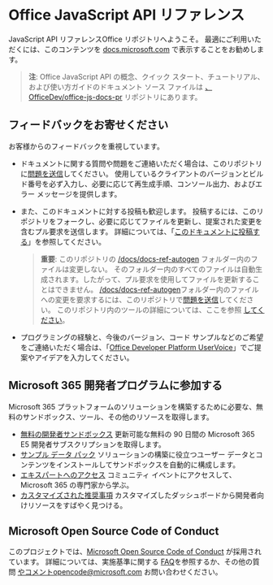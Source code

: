 # <a name="office-javascript-api-reference"></a>Office JavaScript API リファレンス

JavaScript API リファレンスOffice リポジトリへようこそ。 最適にご利用いただくには、このコンテンツを [docs.microsoft.com](https://docs.microsoft.com/javascript/api/overview/office) で表示することをお勧めします。

> **注**: Office JavaScript API の概念、クイック スタート、チュートリアル、および使い方ガイドのドキュメント ソース ファイルは [、OfficeDev/office-js-docs-pr](https://github.com/OfficeDev/office-js-docs-pr) リポジトリにあります。

## <a name="give-us-your-feedback"></a>フィードバックをお寄せください

お客様からのフィードバックを重視しています。

* ドキュメントに関する質問や問題をご連絡いただく場合は、このリポジトリに[問題を送信](https://github.com/OfficeDev/office-js-docs-reference/issues)してください。 使用しているクライアントのバージョンとビルド番号を必ず入力し、必要に応じて再生成手順、コンソール出力、およびエラー メッセージを提供します。

* また、このドキュメントに対する投稿も歓迎します。 投稿するには、このリポジトリをフォークし、必要に応じてファイルを更新し、提案された変更を含むプル要求を送信します。 詳細については、「[このドキュメントに投稿する](Contributing.md)」を参照してください。

    > **重要**: このリポジトリの [/docs/docs-ref-autogen](https://github.com/OfficeDev/office-js-docs-reference/tree/master/docs/docs-ref-autogen) フォルダー内のファイルは変更しない。 そのフォルダー内のすべてのファイルは自動生成されます。したがって、プル要求を使用してファイルを更新することはできません。 [/docs/docs-ref-autogen](https://github.com/OfficeDev/office-js-docs-reference/tree/master/docs/docs-ref-autogen)フォルダー内のファイルへの変更を要求するには、このリポジトリで[問題を送信](https://github.com/OfficeDev/office-js-docs-reference/issues)してください。 このリポジトリ内のツールの詳細については、ここを参照 [してください](https://github.com/OfficeDev/office-js-docs-reference/blob/master/DocumentationToolingNotes.md)。

* プログラミングの経験と、今後のバージョン、コード サンプルなどのご希望をご連絡いただく場合は、「[Office Developer Platform UserVoice](https://officespdev.uservoice.com/)」でご提案やアイデアを入力してください。

## <a name="join-the-microsoft-365-developer-program"></a>Microsoft 365 開発者プログラムに参加する
Microsoft 365 プラットフォームのソリューションを構築するために必要な、無料のサンドボックス、ツール、その他のリソースを取得します。
- [無料の開発者サンドボックス](https://developer.microsoft.com/microsoft-365/dev-program#Subscription) 更新可能な無料の 90 日間の Microsoft 365 E5 開発者サブスクリプションを取得します。
- [サンプル データ パック](https://developer.microsoft.com/microsoft-365/dev-program#Sample) ソリューションの構築に役立つユーザー データとコンテンツをインストールしてサンドボックスを自動的に構成します。
- [エキスパートへのアクセス](https://developer.microsoft.com/microsoft-365/dev-program#Experts) コミュニティ イベントにアクセスして、Microsoft 365 の専門家から学ぶ。
- [カスタマイズされた推奨事項](https://developer.microsoft.com/microsoft-365/dev-program#Recommendations) カスタマイズしたダッシュボードから開発者向けリソースをすばやく見つける。


## <a name="microsoft-open-source-code-of-conduct"></a>Microsoft Open Source Code of Conduct

このプロジェクトでは、[Microsoft Open Source Code of Conduct](https://opensource.microsoft.com/codeofconduct/) が採用されています。
詳細については、実施基準に関する [FAQ](https://opensource.microsoft.com/codeofconduct/faq/)を参照するか、その他の質問 [やコメントopencode@microsoft.com](mailto:opencode@microsoft.com) お問い合わせください。
